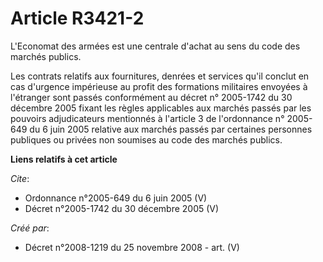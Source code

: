 # Article R3421-2

L'Economat des armées est une centrale d'achat au sens du code des marchés publics. 

Les contrats relatifs aux fournitures, denrées et services qu'il conclut en cas d'urgence impérieuse au profit des formations
militaires envoyées à l'étranger sont passés conformément au décret n° 2005-1742 du 30 décembre 2005 fixant les règles
applicables aux marchés passés par les pouvoirs adjudicateurs mentionnés à l'article 3 de l'ordonnance n° 2005-649 du 6 juin
2005 relative aux marchés passés par certaines personnes publiques ou privées non soumises au code des marchés publics.

**Liens relatifs à cet article**

_Cite_:

  - Ordonnance n°2005-649 du 6 juin 2005 (V)
  - Décret n°2005-1742 du 30 décembre 2005 (V)

_Créé par_:

  - Décret n°2008-1219 du 25 novembre 2008 - art. (V)
